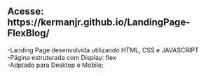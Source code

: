 <h2>Acesse: https://kermanjr.github.io/LandingPage-FlexBlog/</h2>
-Landing Page desenvolvida utilizando HTML, CSS e JAVASCRIPT </br>
-Página estruturada com Display: flex</br>
-Adptado para Desktop e Mobile;

